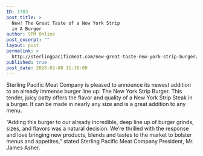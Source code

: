 ```yaml
---
ID: 1783
post_title: >
  New! The Great Taste of a New York Strip
  in A Burger
author: SPM Online
post_excerpt: ""
layout: post
permalink: >
  http://sterlingpacificmeat.com/new-great-taste-new-york-strip-burger/
published: true
post_date: 2018-02-08 11:38:08
---
```

Sterling Pacific Meat Company is pleased to announce its newest addition to an already immense burger line up: The New York Strip Burger. This tender, juicy patty offers the flavor and quality of a New York Strip Steak in a burger. It can be made in nearly any size and is a great addition to any menu.

“Adding this burger to our already incredible, deep line up of burger grinds, sizes, and flavors was a natural decision. We’re thrilled with the response and love bringing new products, blends and tastes to the market to bolster menus and appetites,” stated Sterling Pacific Meat Company President, Mr. James Asher.